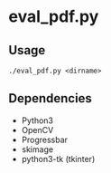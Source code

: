 eval_pdf.py
===========

## Usage
```
./eval_pdf.py <dirname>
```

## Dependencies
* Python3
* OpenCV
* Progressbar
* skimage
* python3-tk (tkinter)
